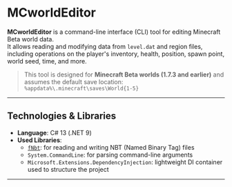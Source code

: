 # MCworldEditor

**MCworldEditor** is a command-line interface (CLI) tool for editing Minecraft Beta world data.  
It allows reading and modifying data from `level.dat` and region files, including operations on the player's inventory, health, position, spawn point, world seed, time, and more.

>  This tool is designed for **Minecraft Beta worlds (1.7.3 and earlier)** and assumes the default save location:  
> `%appdata%\.minecraft\saves\World{1-5}`

---

## Technologies & Libraries

- **Language**: C# 13 (.NET 9)
- **Used Libraries**:
  - [`fNbt`](https://github.com/fragmer/fNbt): for reading and writing NBT (Named Binary Tag) files
  - `System.CommandLine`: for parsing command-line arguments
  - `Microsoft.Extensions.DependencyInjection`: lightweight DI container used to structure the project

---